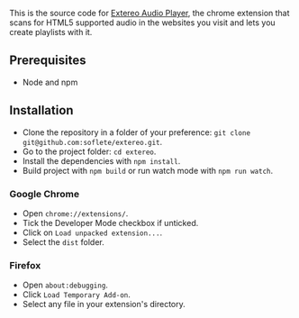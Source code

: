 This is the source code for [Extereo Audio Player](https://chrome.google.com/webstore/detail/extereo-audio-player/aokleaidncgnfejhkddhfobfffalfilm), the chrome extension that scans for HTML5 supported audio in the websites you visit and lets you create playlists with it.

## Prerequisites
- Node and npm

## Installation
- Clone the repository in a folder of your preference: `git clone git@github.com:soflete/extereo.git`.
- Go to the project folder: `cd extereo`.
- Install the dependencies with `npm install`.
- Build project with `npm build` or run watch mode with `npm run watch`.

### Google Chrome
- Open `chrome://extensions/`.
- Tick the Developer Mode checkbox if unticked.
- Click on `Load unpacked extension...`.
- Select the `dist` folder.

### Firefox
- Open `about:debugging`.
- Click `Load Temporary Add-on`.
- Select any file in your extension's directory.
